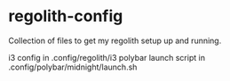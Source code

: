 # regolith-config
Collection of files to get my regolith setup up and running.

i3 config in .config/regolith/i3
polybar launch script in .config/polybar/midnight/launch.sh
